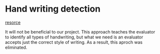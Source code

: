 # Hand writing detection

[resorce](https://github.com/githubharald/SimpleHTR)

It will not be beneficial to our project. This approach teaches the evaluator to identify all types of handwriting, but what we need is an evaluator accepts just the correct style of writing. As a result, this aproch was eliminated.